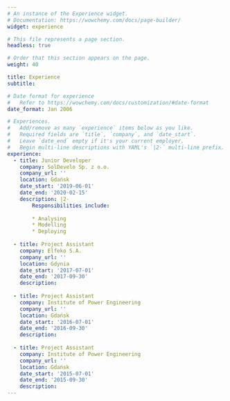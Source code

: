 ```yaml
---
# An instance of the Experience widget.
# Documentation: https://wowchemy.com/docs/page-builder/
widget: experience

# This file represents a page section.
headless: true

# Order that this section appears on the page.
weight: 40

title: Experience
subtitle:

# Date format for experience
#   Refer to https://wowchemy.com/docs/customization/#date-format
date_format: Jan 2006

# Experiences.
#   Add/remove as many `experience` items below as you like.
#   Required fields are `title`, `company`, and `date_start`.
#   Leave `date_end` empty if it's your current employer.
#   Begin multi-line descriptions with YAML's `|2-` multi-line prefix.
experience:
  - title: Junior Developer
    company: SolDevelo Sp. z o.o.
    company_url: ''
    location: Gdańsk
    date_start: '2019-06-01'
    date_end: '2020-02-15'
    description: |2-
        Responsibilities include:
        
        * Analysing
        * Modelling
        * Deploying
        
  - title: Project Assistant
    company: Elfeko S.A.
    company_url: ''
    location: Gdynia
    date_start: '2017-07-01'
    date_end: '2017-09-30'
    description: 
    
  - title: Project Assistant
    company: Institute of Power Engineering 
    company_url: ''
    location: Gdańsk
    date_start: '2016-07-01'
    date_end: '2016-09-30'
    description: 
    
  - title: Project Assistant
    company: Institute of Power Engineering 
    company_url: ''
    location: Gdańsk
    date_start: '2015-07-01'
    date_end: '2015-09-30'
    description: 
---
```

